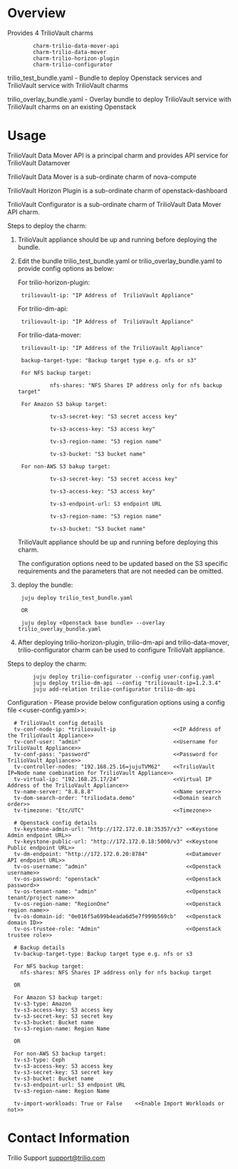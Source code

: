# Overview

Provides 4 TrilioVault charms

            charm-trilio-data-mover-api
            charm-trilio-data-mover
            charm-trilio-horizon-plugin
            charm-trilio-configurator

trilio_test_bundle.yaml - Bundle to deploy Openstack services and TrilioVault 
service with TrilioVault charms

trilio_overlay_bundle.yaml - Overlay bundle to deploy TrilioVault service with TrilioVault charms on an existing Openstack

# Usage

TrilioVault Data Mover API is a principal charm and provides API service for TrilioVault Datamover

TrilioVault Data Mover is a sub-ordinate charm of nova-compute

TrilioVault Horizon Plugin is a sub-ordinate charm of openstack-dashboard

TrilioVault Configurator is a sub-ordinate charm of TrilioVault Data Mover API charm.

Steps to deploy the charm:

1. TrilioVault appliance should be up and running before deploying the bundle.

2. Edit the bundle trilio_test_bundle.yaml or trilio_overlay_bundle.yaml to provide config options as below:

    For trilio-horizon-plugin:
  
        triliovault-ip: "IP Address of  TrilioVault Appliance"

    For trilio-dm-api:
  
        triliovault-ip: "IP Address of  TrilioVault Appliance"
    
    For trilio-data-mover:
  
        triliovault-ip: "IP Address of the TrilioVault Appliance"

        backup-target-type: "Backup target type e.g. nfs or s3"

        For NFS backup target:

                 nfs-shares: "NFS Shares IP address only for nfs backup target"

        For Amazon S3 bakup target:

                 tv-s3-secret-key: "S3 secret access key"

                 tv-s3-access-key: "S3 access key"

                 tv-s3-region-name: "S3 region name"

                 tv-s3-bucket: "S3 bucket name"

        For non-AWS S3 bakup target:

                 tv-s3-secret-key: "S3 secret access key"

                 tv-s3-access-key: "S3 access key"
                 
                 tv-s3-endpoint-url: S3 endpoint URL

                 tv-s3-region-name: "S3 region name"

                 tv-s3-bucket: "S3 bucket name"


      TrilioVault appliance should be up and running before deploying this charm.

      The configuration options need to be updated based on the S3 specific requirements and the parameters that are not needed can be omitted.


3. deploy the bundle:

        juju deploy trilio_test_bundle.yaml
        
        OR
        
        juju deploy <Openstack base bundle> --overlay trilio_overlay_bundle.yaml

4. After deploying trilio-horizon-plugin, trilio-dm-api and trilio-data-mover, trilio-configurator charm can be used to configure TrilioValt appliance. 

Steps to deploy the charm:

            juju deploy trilio-configurator --config user-config.yaml
            juju deploy trilio-dm-api --config "triliovault-ip=1.2.3.4"
            juju add-relation trilio-configurator trilio-dm-api

Configuration - Please provide below configuration options using a config file <<user-config.yaml>>:

      # TrilioVault config details
      tv-conf-node-ip: *triliovault-ip                  <<IP Address of the TrilioVault Appliance>>
      tv-conf-user: "admin"                             <<Username for TrilioVault Appliance>>
      tv-conf-pass: "password"                          <<Password for TrilioVault Appliance>>
      tv-controller-nodes: "192.168.25.16=jujuTVM62"    <<TrilioVault IP=Node name combination for TrilioVault Appliance>>
      tv-virtual-ip: "192.168.25.17/24"                 <<Virtual IP Address of the TrilioVault Appliance>>
      tv-name-server: "8.8.8.8"                         <<Name server>>
      tv-dom-search-order: "triliodata.demo"            <<Domain search order>>
      tv-timezone: "Etc/UTC"                            <<Timezone>>
      
      # Openstack config details
      tv-keystone-admin-url: "http://172.172.0.18:35357/v3" <<Keystone Admin endpoint URL>>
      tv-keystone-public-url: "http://172.172.0.18:5000/v3" <<Keystone Public endpoint URL>>
      tv-dm-endpoint: "http://172.172.0.20:8784"            <<Datamover API endpoint URL>>
      tv-os-username: "admin"                               <<Openstack username>>
      tv-os-password: "openstack"                           <<Openstack password>>
      tv-os-tenant-name: "admin"                            <<Openstack tenant/project name>>
      tv-os-region-name: "RegionOne"                        <<Openstack region name>>
      tv-os-domain-id: "0e016f5a699b4eada6d5e7f999b569cb"   <<Openstack domain ID>>
      tv-os-trustee-role: "Admin"                           <<Openstack trustee role>>
      
      # Backup details
      tv-backup-target-type: Backup target type e.g. nfs or s3
      
      For NFS backup target:
        nfs-shares: NFS Shares IP address only for nfs backup target
      
      OR
      
      For Amazon S3 backup target:
      tv-s3-type: Amazon
      tv-s3-access-key: S3 access key
      tv-s3-secret-key: S3 secret key
      tv-s3-bucket: Bucket name
      tv-s3-region-name: Region Name
      
      OR
      
      For non-AWS S3 backup target:
      tv-s3-type: Ceph
      tv-s3-access-key: S3 access key
      tv-s3-secret-key: S3 secret key
      tv-s3-bucket: Bucket name
      tv-s3-endpoint-url: S3 endpoint URL
      tv-s3-region-name: Region Name
      
      tv-import-workloads: True or False    <<Enable Import Workloads or not>>

# Contact Information

Trilio Support <support@trilio.com>
